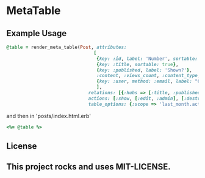 MetaTable
=========


Example Usage
-------------

```ruby
@table = render_meta_table(Post, attributes: 
                                [
                                 {key: :id, label: 'Number', sortable: true},
                                 {key: :title, sortable: true}, 
                                 {key: :published, label: 'Shown?'}, 
                                 :content, :views_count, :content_type, :tag_list, # title eql attribute name, not sortable 
                                 {key: :user, method: :email, label: "Created By Email"} # support of belogs_to, has_one relations
                                 ], 
                              relations: [{:hubs => [:title, :published]}, {:user => [:email]} ], # hmt, hm, habtm relation will be supported in future or not 
                              actions: [:show, [:edit, :admin], [:destroy, :admin]], # action with namespace
                              table_options: {:scope => 'last_month.active', per_page: 4})
```
and then in 'posts/index.html.erb'

```ruby
<%= @table %>
```

## License

This project rocks and uses MIT-LICENSE.
----------------------------------------
